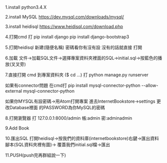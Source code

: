 1.install python3.4.X

2.install MySQL
 https://dev.mysql.com/downloads/mysql/

3.install heidisql
 https://www.heidisql.com/download.php

4.打開cmd 打
pip install django
pip install django-bootstrap3

 5.打開heidisql
 新建(隨便名稱) 密碼看你有沒有設 沒有的話就直接 打開

6.加載
文件->加載SQL文件->選擇專案資料夾裡面的SQL->initial.sql->按藍色的播放(叉叉旁)

7.直接打開 cmd 到專案資料夾 ($ cd ...) 打
python manage.py runserver

如果有connector問題 在cmd打
pip install mysql-connector-python --allow-external mysql-connector-python

如果你MYSQL有設密碼->用Atom打開專案 進去InternetBookstore->settings 更改Database裡面
的PASSWORD為你MySQL的密碼

8.打開瀏覽器 打 127.0.0.1:8000/admin
帳:admin
密:adminadmin

9.Add Book

10.匯出SQL
打開heidisql->按我們的資料庫(internetbookstore)右鍵->匯出資料腳本(SQL資料夾裡有圖)->
覆蓋我們initial.sql檔->匯出

11.PUSH(push完再群組說一下)

